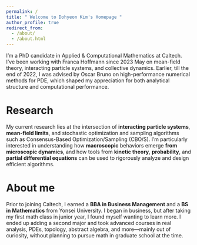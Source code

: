 ```yaml
---
permalink: /
title: " Welcome to Dohyeon Kim's Homepage "
author_profile: true
redirect_from: 
  - /about/
  - /about.html
---
```


I’m a PhD candidate in Applied & Computational Mathematics at Caltech. I’ve been working with Franca Hoffmann since 2023 May on mean-field theory, interacting particle systems, and collective dynamics. Earlier, till the end of 2022, I was advised by Oscar Bruno on high-performance numerical methods for PDE, which shaped my appreciation for both analytical structure and computational performance.

Research
======
My current research lies at the intersection of **interacting particle systems**, **mean-field limits**, and stochastic optimization and sampling algorithms such as Consensus-Based Optimization/Sampling (CBO/S). I’m particularly interested in understanding how **macroscopic** behaviors emerge **from microscopic dynamics**, and how tools from **kinetic theory**, **probability**, and **partial differential equations** can be used to rigorously analyze and design efficient algorithms. 

About me
======
Prior to joining Caltech, I earned a **BBA in Business Management** and a **BS in Mathematics** from Yonsei University. I began in business,  but after taking my first math class in junior year, I found myself wanting to learn more. I ended up adding a second major and took advanced courses in real analysis, PDEs, topology, abstract algebra, and more—mainly out of curiosity, without planning to pursue math in graduate school at the time. 
